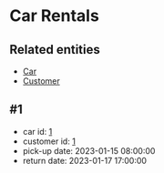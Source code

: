 # Car Rentals

## Related entities

- [Car](../CarFixture.md)
- [Customer](../../person/customer/CustomerFixture.md)

## #1

- car id: [1](../CarFixture.md#id-1)
- customer id: [1](../../person/customer/CustomerFixture.md#id-1)
- pick-up date: 2023-01-15 08:00:00
- return date: 2023-01-17 17:00:00 